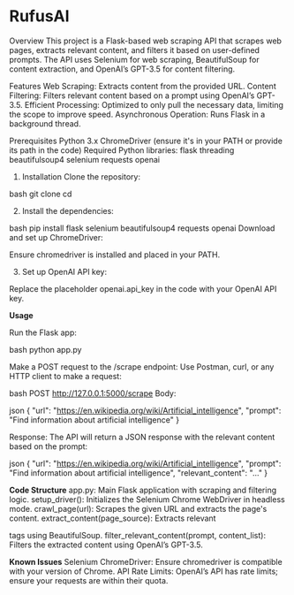 # RufusAI
Overview
This project is a Flask-based web scraping API that scrapes web pages, extracts relevant content, and filters it based on user-defined prompts. The API uses Selenium for web scraping, BeautifulSoup for content extraction, and OpenAI’s GPT-3.5 for content filtering.

Features
Web Scraping: Extracts content from the provided URL.
Content Filtering: Filters relevant content based on a prompt using OpenAI’s GPT-3.5.
Efficient Processing: Optimized to only pull the necessary data, limiting the scope to improve speed.
Asynchronous Operation: Runs Flask in a background thread.

Prerequisites
Python 3.x
ChromeDriver (ensure it's in your PATH or provide its path in the code)
Required Python libraries:
flask
threading
beautifulsoup4
selenium
requests
openai

1) Installation
Clone the repository:

bash
git clone <repository-url>
cd <repository-directory>

2) Install the dependencies:

bash
pip install flask selenium beautifulsoup4 requests openai
Download and set up ChromeDriver:

Ensure chromedriver is installed and placed in your PATH.

3) Set up OpenAI API key:

Replace the placeholder openai.api_key in the code with your OpenAI API key.


**Usage**

Run the Flask app:

bash
python app.py

Make a POST request to the /scrape endpoint: Use Postman, curl, or any HTTP client to make a request:

bash
POST http://127.0.0.1:5000/scrape
Body:

json
{
  "url": "https://en.wikipedia.org/wiki/Artificial_intelligence",
  "prompt": "Find information about artificial intelligence"
}

Response: The API will return a JSON response with the relevant content based on the prompt:

json
{
  "url": "https://en.wikipedia.org/wiki/Artificial_intelligence",
  "prompt": "Find information about artificial intelligence",
  "relevant_content": "..."
}


**Code Structure**
app.py: Main Flask application with scraping and filtering logic.
setup_driver(): Initializes the Selenium Chrome WebDriver in headless mode.
crawl_page(url): Scrapes the given URL and extracts the page's content.
extract_content(page_source): Extracts relevant <p> tags using BeautifulSoup.
filter_relevant_content(prompt, content_list): Filters the extracted content using OpenAI’s GPT-3.5.

**Known Issues**
Selenium ChromeDriver: Ensure chromedriver is compatible with your version of Chrome.
API Rate Limits: OpenAI’s API has rate limits; ensure your requests are within their quota.
